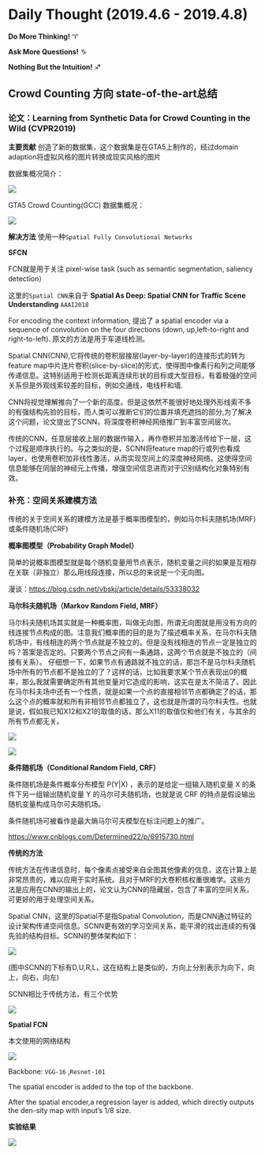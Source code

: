 # Daily Thought (2019.4.6 - 2019.4.8)
**Do More Thinking!** ♈ 

**Ask More Questions!** ♑

**Nothing But the Intuition!** ♐

## Crowd Counting 方向 state-of-the-art总结
### 论文：Learning from Synthetic Data for Crowd Counting in the Wild (CVPR2019)

**主要贡献** 创造了新的数据集，这个数据集是在GTA5上制作的，经过domain adaption将虚拟风格的图片转换成现实风格的图片

数据集概况简介：

![](__pics/crowd_counting_1.png)

GTA5 Crowd Counting(GCC) 数据集概况：

![](__pics/crowd_counting_2.png)

**解决方法** 使用一种`Spatial Fully Convolutional Networks`

**SFCN**

FCN就是用于关注 pixel-wise task (such as semantic segmentation,  saliency detection）

这里的`Spatial CNN`来自于 **Spatial As Deep: Spatial CNN for Traffic Scene Understanding** `AAAI2018`

For encoding the context information, 提出了 a spatial encoder via a sequence of convolution on the four directions (down, up,left-to-right and right-to-left). 原文的方法是用于车道线检测。

Spatial CNN(CNN),它将传统的卷积层接层(layer-by-layer)的连接形式的转为feature map中片连片卷积(slice-by-slice)的形式，使得图中像素行和列之间能够传递信息。这特别适用于检测长距离连续形状的目标或大型目标，有着极强的空间关系但是外观线索较差的目标，例如交通线，电线杆和墙.

CNN将视觉理解推向了一个新的高度。但是这依然不能很好地处理外形线索不多的有强结构先验的目标，而人类可以推断它们的位置并填充遮挡的部分,为了解决这个问题，论文提出了SCNN，将深度卷积神经网络推广到丰富空间层次。

传统的CNN，任意层接收上层的数据作输入，再作卷积并加激活传给下一层，这个过程是顺序执行的。与之类似的是，SCNN将feature map的行或列也看成layer，也使用卷积加非线性激活，从而实现空间上的深度神经网络。这使得空间信息能够在同层的神经元上传播，增强空间信息进而对于识别结构化对象特别有效。

### 补充：空间关系建模方法

传统的关于空间关系的建模方法是基于概率图模型的，例如马尔科夫随机场(MRF)或条件随机场(CRF)

**概率图模型（Probability Graph Model）**

简单的说概率图模型就是每个随机变量用节点表示，随机变量之间的如果是互相存在关联（非独立）那么用线段连接，所以总的来说是一个无向图。

漫谈：https://blog.csdn.net/vbskj/article/details/53338032

**马尔科夫随机场（Markov Random Field, MRF）**

马尔科夫随机场其实就是一种概率图，叫做无向图，所谓无向图就是用没有方向的线连接节点构成的图。注意我们概率图的目的是为了描述概率关系，在马尔科夫随机场中，有线相连的两个节点就是不独立的。但是没有线相连的节点一定是独立的吗？答案是否定的。只要两个节点之间有一条通路，这两个节点就是不独立的（间接有关系）。 仔细想一下，如果节点有通路就不独立的话，那岂不是马尔科夫随机场中所有的节点都不是独立的了？这样的话，比如我要求某个节点表现出0的概率，那么我就需要确定所有其他变量对它造成的影响，这实在是太不简洁了。因此在马尔科夫场中还有一个性质，就是如果一个点的直接相邻节点都确定了的话，那么这个点的概率就和所有非相邻节点都独立了，这也就是所谓的马尔科夫性。也就是说，假如我已知X12和X21的取值的话，那么X11的取值仅和他们有关，与其余的所有节点都无关。

![](__pics/crowd_counting_4.jpeg)

![](__pics/crowd_counting_5.png)

**条件随机场（Conditional Random Field, CRF）**

条件随机场是条件概率分布模型 P(Y|X) ，表示的是给定一组输入随机变量 X 的条件下另一组输出随机变量 Y 的马尔可夫随机场，也就是说 CRF 的特点是假设输出随机变量构成马尔可夫随机场。

条件随机场可被看作是最大熵马尔可夫模型在标注问题上的推广。

https://www.cnblogs.com/Determined22/p/6915730.html

**传统的方法**

传统方法在传递信息时，每个像素点接受来自全图其他像素的信息，这在计算上是非常昂贵的，难以应用于实时系统。且对于MRF的大卷积核权重很难学。这些方法是应用在CNN的输出上的，论文认为CNN的隐藏层，包含了丰富的空间关系，可更好的用于处理空间关系。

Spatial CNN，这里的Spatial不是指Spatial Convolution，而是CNN通过特征的设计架构传递空间信息。SCNN更有效的学习空间关系，能平滑的找出连续的有强先验的结构目标。SCNN的整体架构如下：

![](__pics/crowd_counting_6.png)

(图中SCNN的下标有D,U,R,L，这在结构上是类似的，方向上分别表示为向下，向上，向右，向左)

SCNN相比于传统方法，有三个优势

![](__pics/crowd_counting_7.png)

**Spatial FCN**

本文使用的网络结构

![](__pics/crowd_counting_3.png)

Backbone: `VGG-16` ,`Resnet-101`

The spatial encoder is added to the top of the backbone.

After the spatial encoder,a regression layer is added, which directly outputs the den-sity map with input’s 1/8 size.

**实验结果**

![](__pics/crowd_counting_8.png)
